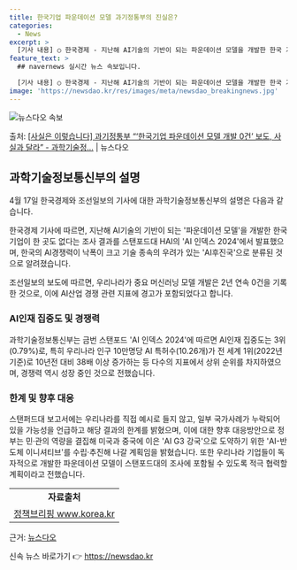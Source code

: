 ```yaml
---
title: 한국기업 파운데이션 모델 과기정통부의 진실은?
categories:
  - News
excerpt: >
  [기사 내용] ○ 한국경제 - 지난해 AI기술의 기반이 되는 파운데이션 모델을 개발한 한국 기업이 한 곳도 …
feature_text: >
  ## navernews 실시간 뉴스 속보입니다.

  [기사 내용] ○ 한국경제 - 지난해 AI기술의 기반이 되는 파운데이션 모델을 개발한 한국 기업이 한 곳도 …
image: 'https://newsdao.kr/res/images/meta/newsdao_breakingnews.jpg'
---
```


![뉴스다오 속보](https://newsdao.kr/res/images/meta/newsdao_breakingnews.jpg)

<p>출처: <a href="https://newsdao.kr/3612" rel="dofollow">[사실은 이렇습니다] 과기정통부 “‘한국기업 파운데이션 모델 개발 0건’ 보도, 사실과 달라” - 과학기술정…</a> | 뉴스다오</p>

<h2 data-ke-size="size26">과학기술정보통신부의 설명</h2>
4월 17일 한국경제와 조선일보의 기사에 대한 과학기술정보통신부의 설명은 다음과 같습니다.

<p data-ke-size="size16">한국경제 기사에 따르면, 지난해 AI기술의 기반이 되는 '파운데이션 모델'을 개발한 한국 기업이 한 곳도 없다는 조사 결과를 스탠포드대 HAI의 'AI 인덱스 2024'에서 발표했으며, 한국의 AI경쟁력이 낙폭이 크고 기술 종속의 우려가 있는 'AI후진국'으로 분류된 것으로 알려졌습니다.</p>

<p data-ke-size="size16">조선일보의 보도에 따르면, 우리나라가 중요 머신러닝 모델 개발은 2년 연속 0건을 기록한 것으로, 이에 AI산업 경쟁 관련 지표에 경고가 포함되었다고 합니다.</p>

<h3>AI인재 집중도 및 경쟁력</h3>
<p data-ke-size="size16">과학기술정보통신부는 금번 스탠포드 'AI 인덱스 2024'에 따르면 AI인재 집중도는 3위(0.79%)로, 특히 우리나라 인구 10만명당 AI 특허수(10.26개)가 전 세계 1위(2022년 기준)로 10년전 대비 38배 이상 증가하는 등 다수의 지표에서 상위 순위를 차지하였으며, 경쟁력 역시 성장 중인 것으로 전했습니다.</p>

<h3>한계 및 향후 대응</h3>
<p data-ke-size="size16">스탠퍼드대 보고서에는 우리나라를 직접 예시로 들지 않고, 일부 국가사례가 누락되어 있을 가능성을 언급하고 해당 결과의 한계를 밝혔으며, 이에 대한 향후 대응방안으로 정부는 민·관의 역량을 결집해 미국과 중국에 이은 'AI G3 강국'으로 도약하기 위한 'AI-반도체 이니셔티브'를 수립·추진해 나갈 계획임을 밝혔습니다. 또한 우리나라 기업들이 독자적으로 개발한 파운데이션 모델이 스탠포드대의 조사에 포함될 수 있도록 적극 협력할 계획이라고 전했습니다.</p>

<table>
	<tr>
		<td style="text-align: center; height: 17px;"><b>자료출처</b></td>
	</tr>
	<tr>
		<td style="text-align: center; height: 17px;"><a href="https://www.korea.kr">정책브리핑 www.korea.kr</a></td>
	</tr>
</table>

<p data-ke-size="size16">근거: <a href="https://newsdao.kr/3612">뉴스다오</a></p> 

신속 뉴스 바로가기 👉 <a href="https://newsdao.kr" rel="dofollow">https://newsdao.kr</a>


